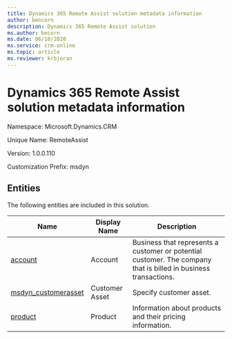 ```yaml
---
title: Dynamics 365 Remote Assist solution metadata information
author: bencorn
description: Dynamics 365 Remote Assist solution
ms.author: becorn
ms.date: 06/10/2020
ms.service: crm-online
ms.topic: article
ms.reviewer: krbjoran
---
```

# Dynamics 365 Remote Assist solution metadata information

Namespace: Microsoft.Dynamics.CRM

Unique Name: RemoteAssist

Version: 1.0.0.110

Customization Prefix: msdyn

## Entities

The following entities are included in this solution.

|Name|Display Name|Description|
|----------|-----------|------------|
|[account](https://docs.microsoft.com/dynamics365/customer-engagement/web-api/account?view=dynamics-ce-odata-9)|Account|Business that represents a customer or potential customer. The company that is billed in business transactions.|
|[msdyn_customerasset](https://docs.microsoft.comdynamics365/customer-engagement/web-api/msdyn_customerasset?view=dynamics-ce-odata-9)|Customer Asset|Specify customer asset.|
|[product](https://docs.microsoft.com/dynamics365/customer-engagement/web-api/product?view=dynamics-ce-odata-9)|Product|Information about products and their pricing information.|
